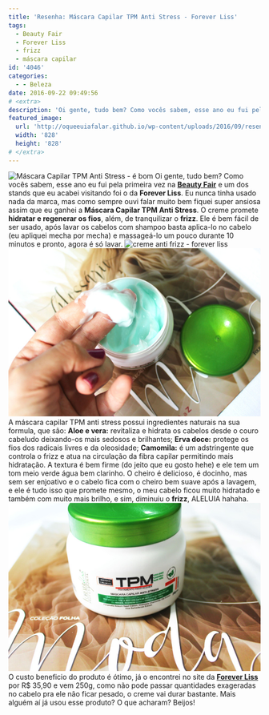 ```yaml
---
title: 'Resenha: Máscara Capilar TPM Anti Stress - Forever Liss'
tags:
  - Beauty Fair
  - Forever Liss
  - frizz
  - máscara capilar
id: '4046'
categories:
  - - Beleza
date: 2016-09-22 09:49:56
# <extra>
description: 'Oi gente, tudo bem? Como vocês sabem, esse ano eu fui pela primeira vez na Beauty Fair e um dos stands que eu acabei visitando foi o da Forever Liss. Eu nunca tinha usado nada da marca, mas como sempre ouvi falar muito bem fiquei super ansiosa assim que eu ganhei a Máscara Capilar TPM Anti Stress. O creme promete hidratar e regenerar os fios, além, de tranquilizar o frizz. Ele é bem fácil de ser usado, após lavar os cabelos com shampoo basta aplica-lo no cabelo (eu apliquei mecha por mecha) e massageá-lo um pouco durante 10 minutos e pronto, agora é só lavar. A máscara capilar TPM anti stress possui ingredientes naturais na sua formula, que são: Aloe e vera: revitaliza e hidrata os cabelos desde o couro cabeludo deixando-os mais sedosos e brilhantes; Erva doce: protege os &hellip;'
featured_image: 
  url: 'http://oqueeuiafalar.github.io/wp-content/uploads/2016/09/resenha-Máscara-Capilar-TPM-Anti-Stress-Forever-liss.jpg'
  width: '828'
  height: '828'
# </extra>
---
```


![Máscara Capilar TPM Anti Stress - é bom](/wp-content/uploads/2016/09/review-Máscara-Capilar-TPM-Anti-Stress-Forever-liss.jpg) Oi gente, tudo bem? Como vocês sabem, esse ano eu fui pela primeira vez na [**Beauty Fair**](http://natalia.blog.br/beauty-fair-minha-primeira-vez-na-feira/) e um dos stands que eu acabei visitando foi o da **Forever Liss**. Eu nunca tinha usado nada da marca, mas como sempre ouvi falar muito bem fiquei super ansiosa assim que eu ganhei a **Máscara Capilar TPM Anti Stress**. O creme promete **hidratar e regenerar os fios**, além, de tranquilizar o **frizz**. Ele é bem fácil de ser usado, após lavar os cabelos com shampoo basta aplica-lo no cabelo (eu apliquei mecha por mecha) e massageá-lo um pouco durante 10 minutos e pronto, agora é só lavar. ![creme anti frizz - forever liss](/wp-content/uploads/2016/09/resenha-Máscara-Capilar-TPM-Anti-Stress-Forever-liss.jpg) ![Máscara Capilar TPM Anti Stress - review ](/wp-content/uploads/2016/09/creme-anti-frizz-resenha.jpg) A máscara capilar TPM anti stress possui ingredientes naturais na sua formula, que são: **Aloe e vera:** revitaliza e hidrata os cabelos desde o couro cabeludo deixando-os mais sedosos e brilhantes; **Erva doce:** protege os fios dos radicais livres e da oleosidade; **Camomila:** é um adstringente que controla o frizz e atua na circulação da fibra capilar permitindo mais hidratação. A textura é bem firme (do jeito que eu gosto hehe) e ele tem um tom meio verde água bem clarinho. O cheiro é delicioso, é docinho, mas sem ser enjoativo e o cabelo fica com o cheiro bem suave após a lavagem, e ele é tudo isso que promete mesmo, o meu cabelo ficou muito hidratado e também com muito mais brilho, e sim, diminuiu o **frizz**, ALELUIA hahaha. ![creme forever liss - máscara para cabelo anti estresse e ansiedade ](/wp-content/uploads/2016/09/creme-anti-stresse.jpg) O custo beneficio do produto é ótimo, já o encontrei no site da [**Forever Liss**](http://www.foreverliss.com.br/mascara-capilar-tpm-anti-stress-250gr)  por R$ 35,90 e vem 250g, como não pode passar quantidades exageradas no cabelo pra ele não ficar pesado, o creme vai durar bastante. Mais alguém aí já usou esse produto? O que acharam? Beijos!
